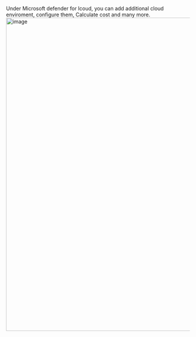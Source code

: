 Under Microsoft defender for lcoud, you can add additional cloud enviroment, configure them, Calculate cost and many more.
<img width="1410" height="858" alt="image" src="https://github.com/user-attachments/assets/196ea58d-11e3-4106-a4df-b37f0d6da582" />
